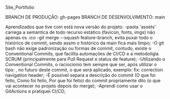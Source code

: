 Site_Portifolio

BRANCH DE PRODUÇÃO: gh-pages
BRANCH DE DESENVOLVIMENTO: main


Aprendizados que tive com está nova versão do projeto: -pasta 'assets' carrega a semantica de todo recurso estático (favicon, fonts, imgs) não apenas os .ico -git merge --squash feature-branch, evita puxar todo o histórico de commit, sendo assim o histórico da main fica mais limpo; -O git bash não exige padronização ou formas de commit, contudo, existe o Conventional Commits, que facilita automações de CI/CD e a metodoligia SCRUM (principalmente para Pull Request e status de feature); -Utilizando o Conventional Commits, o raciocionio tem sempre que ser, após utilizar o tipo: , no futuro deste commit, o que será aplicado, exemplo: fix: correction navigation header; -É possível separa a descrição do commit (O que foi feito, Como foi feito, Por que foi feito) do commit propriamente dito (o que vai acontecer no projeto depois do merge); -Aprendi como usar o GitActions e pratiquei CI/CD;
